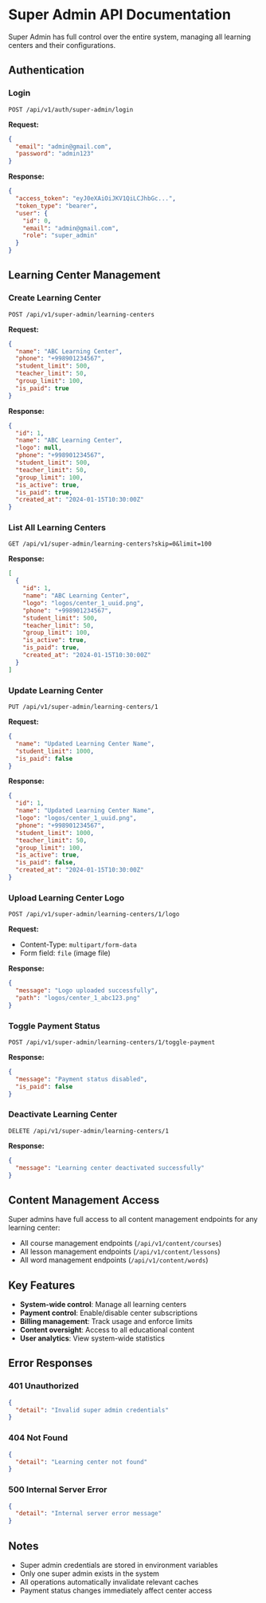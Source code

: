 # Super Admin API Documentation

Super Admin has full control over the entire system, managing all learning centers and their configurations.

## Authentication

### Login
`POST /api/v1/auth/super-admin/login`

**Request:**
```json
{
  "email": "admin@gmail.com",
  "password": "admin123"
}
```

**Response:**
```json
{
  "access_token": "eyJ0eXAiOiJKV1QiLCJhbGc...",
  "token_type": "bearer",
  "user": {
    "id": 0,
    "email": "admin@gmail.com",
    "role": "super_admin"
  }
}
```

## Learning Center Management

### Create Learning Center
`POST /api/v1/super-admin/learning-centers`

**Request:**
```json
{
  "name": "ABC Learning Center",
  "phone": "+998901234567",
  "student_limit": 500,
  "teacher_limit": 50,
  "group_limit": 100,
  "is_paid": true
}
```

**Response:**
```json
{
  "id": 1,
  "name": "ABC Learning Center",
  "logo": null,
  "phone": "+998901234567",
  "student_limit": 500,
  "teacher_limit": 50,
  "group_limit": 100,
  "is_active": true,
  "is_paid": true,
  "created_at": "2024-01-15T10:30:00Z"
}
```

### List All Learning Centers
`GET /api/v1/super-admin/learning-centers?skip=0&limit=100`

**Response:**
```json
[
  {
    "id": 1,
    "name": "ABC Learning Center",
    "logo": "logos/center_1_uuid.png",
    "phone": "+998901234567",
    "student_limit": 500,
    "teacher_limit": 50,
    "group_limit": 100,
    "is_active": true,
    "is_paid": true,
    "created_at": "2024-01-15T10:30:00Z"
  }
]
```

### Update Learning Center
`PUT /api/v1/super-admin/learning-centers/1`

**Request:**
```json
{
  "name": "Updated Learning Center Name",
  "student_limit": 1000,
  "is_paid": false
}
```

**Response:**
```json
{
  "id": 1,
  "name": "Updated Learning Center Name",
  "logo": "logos/center_1_uuid.png",
  "phone": "+998901234567",
  "student_limit": 1000,
  "teacher_limit": 50,
  "group_limit": 100,
  "is_active": true,
  "is_paid": false,
  "created_at": "2024-01-15T10:30:00Z"
}
```

### Upload Learning Center Logo
`POST /api/v1/super-admin/learning-centers/1/logo`

**Request:**
- Content-Type: `multipart/form-data`
- Form field: `file` (image file)

**Response:**
```json
{
  "message": "Logo uploaded successfully",
  "path": "logos/center_1_abc123.png"
}
```

### Toggle Payment Status
`POST /api/v1/super-admin/learning-centers/1/toggle-payment`

**Response:**
```json
{
  "message": "Payment status disabled",
  "is_paid": false
}
```

### Deactivate Learning Center
`DELETE /api/v1/super-admin/learning-centers/1`

**Response:**
```json
{
  "message": "Learning center deactivated successfully"
}
```

## Content Management Access

Super admins have full access to all content management endpoints for any learning center:

- All course management endpoints (`/api/v1/content/courses`)
- All lesson management endpoints (`/api/v1/content/lessons`)
- All word management endpoints (`/api/v1/content/words`)

## Key Features

- **System-wide control**: Manage all learning centers
- **Payment control**: Enable/disable center subscriptions
- **Billing management**: Track usage and enforce limits
- **Content oversight**: Access to all educational content
- **User analytics**: View system-wide statistics

## Error Responses

### 401 Unauthorized
```json
{
  "detail": "Invalid super admin credentials"
}
```

### 404 Not Found
```json
{
  "detail": "Learning center not found"
}
```

### 500 Internal Server Error
```json
{
  "detail": "Internal server error message"
}
```

## Notes

- Super admin credentials are stored in environment variables
- Only one super admin exists in the system
- All operations automatically invalidate relevant caches
- Payment status changes immediately affect center access